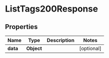 

# ListTags200Response


## Properties

| Name | Type | Description | Notes |
|------------ | ------------- | ------------- | -------------|
|**data** | **Object** |  |  [optional] |



